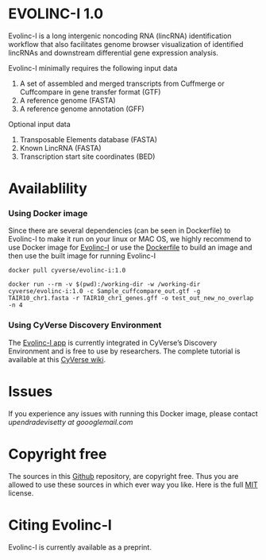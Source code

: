 # EVOLINC-I 1.0
Evolinc-I is a long intergenic noncoding RNA (lincRNA) identification workflow that also facilitates genome browser visualization of identified lincRNAs and downstream differential gene expression analysis. 

Evolinc-I minimally requires the following input data

1. A set of assembled and merged transcripts from Cuffmerge or Cuffcompare in gene transfer format (GTF)
2. A reference genome (FASTA)
3. A reference genome annotation (GFF)

Optional input data

1. Transposable Elements database (FASTA)
2. Known LincRNA (FASTA)
3. Transcription start site coordinates (BED)
 
# Availablility
### Using Docker image

Since there are several dependencies (can be seen in Dockerfile) to Evolinc-I to make it run on your linux or MAC OS, we highly recommend to use Docker image for [Evolinc-I](https://hub.docker.com/r/cyverse/evolinc-i/) or use the [Dockerfile](https://hub.docker.com/r/cyverse/evolinc-i/~/dockerfile/) to build an image and then use the built image for running Evolinc-I

```
docker pull cyverse/evolinc-i:1.0

docker run --rm -v $(pwd):/working-dir -w /working-dir cyverse/evolinc-i:1.0 -c Sample_cuffcompare_out.gtf -g TAIR10_chr1.fasta -r TAIR10_chr1_genes.gff -o test_out_new_no_overlap -n 4
```

### Using CyVerse Discovery Environment

The [Evolinc-I app](https://de.cyverse.org/de/?type=apps&app-id=e980754e-8050-11e6-97c3-008cfa5ae621&system-id=de) is currently integrated in CyVerse’s Discovery Environment and is free to use by researchers. The complete tutorial is available at this [CyVerse wiki](https://wiki.cyverse.org/wiki/display/TUT/Evolinc+in+the+Discovery+Environment). 

# Issues
If you experience any issues with running this Docker image, please contact *upendradevisetty at goooglemail.com* 

# Copyright free
The sources in this [Github](https://github.com/Evolinc/Evolinc-I) repository, are copyright free. Thus you are allowed to use these sources in which ever way you like. Here is the full [MIT](https://choosealicense.com/licenses/mit/#) license.

# Citing Evolinc-I
Evolinc-I is currently available as a preprint.
